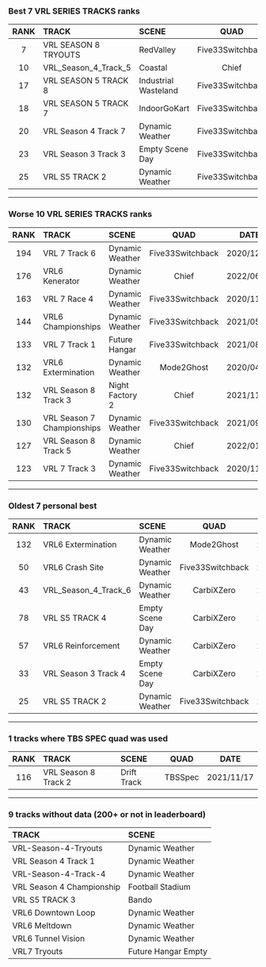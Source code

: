 ### Best 7 VRL SERIES TRACKS ranks
|RANK|TRACK|SCENE|QUAD|DATE|
|:---:|:---|:---|:---:|:---:|
|7|VRL SEASON 8 TRYOUTS|RedValley|Five33Switchback|2021/09/10|
|10|VRL_Season_4_Track_5|Coastal|Chief|2022/01/24|
|17|VRL SEASON 5 TRACK 8|Industrial Wasteland|Five33Switchback|2021/08/02|
|18|VRL SEASON 5 TRACK 7|IndoorGoKart|Five33Switchback|2021/01/19|
|20|VRL Season 4 Track 7|Dynamic Weather|Five33Switchback|2021/05/14|
|23|VRL Season 3 Track 3|Empty Scene Day|Five33Switchback|2021/08/10|
|25|VRL S5 TRACK 2|Dynamic Weather|Five33Switchback|2020/11/04|
---
### Worse 10 VRL SERIES TRACKS ranks
|RANK|TRACK|SCENE|QUAD|DATE|
|:---:|:---|:---|:---:|:---:|
|194|VRL 7 Track 6|Dynamic Weather|Five33Switchback|2020/12/16|
|176|VRL6 Kenerator|Dynamic Weather|Chief|2022/06/10|
|163|VRL 7 Race 4|Dynamic Weather|Five33Switchback|2020/11/22|
|144|VRL6 Championships|Dynamic Weather|Five33Switchback|2021/05/21|
|133|VRL 7 Track 1|Future Hangar|Five33Switchback|2021/08/18|
|132|VRL6 Extermination|Dynamic Weather|Mode2Ghost|2020/04/06|
|132|VRL Season 8 Track 3|Night Factory 2|Chief|2021/11/29|
|130|VRL Season 7 Championships|Dynamic Weather|Five33Switchback|2021/09/11|
|127|VRL Season 8 Track 5|Dynamic Weather|Chief|2022/01/15|
|123|VRL 7 Track 3|Dynamic Weather|Five33Switchback|2020/11/17|
---
### Oldest 7 personal best
|RANK|TRACK|SCENE|QUAD|DATE|
|:---:|:---|:---|:---:|:---:|
|132|VRL6 Extermination|Dynamic Weather|Mode2Ghost|2020/04/06|
|50|VRL6 Crash Site|Dynamic Weather|Five33Switchback|2020/04/21|
|43|VRL_Season_4_Track_6|Dynamic Weather|CarbiXZero|2020/05/16|
|78|VRL S5 TRACK 4|Empty Scene Day|CarbiXZero|2020/06/02|
|57|VRL6 Reinforcement|Dynamic Weather|CarbiXZero|2020/08/05|
|33|VRL Season 3 Track 4|Empty Scene Day|CarbiXZero|2020/08/23|
|25|VRL S5 TRACK 2|Dynamic Weather|Five33Switchback|2020/11/04|
---
### 1 tracks where TBS SPEC quad was used
|RANK|TRACK|SCENE|QUAD|DATE|
|:---:|:---|:---|:---:|:---:|
|116|VRL Season 8 Track 2|Drift Track|TBSSpec|2021/11/17|
---
### 9 tracks without data (200+ or not in leaderboard)
|TRACK|SCENE|
|:---|:---|
|VRL-Season-4-Tryouts|Dynamic Weather|
|VRL Season 4 Track 1|Dynamic Weather|
|VRL-Season-4-Track-4|Dynamic Weather|
|VRL Season 4 Championship|Football Stadium|
|VRL S5 TRACK 3|Bando|
|VRL6 Downtown Loop|Dynamic Weather|
|VRL6 Meltdown|Dynamic Weather|
|VRL6 Tunnel Vision|Dynamic Weather|
|VRL7 Tryouts|Future Hangar Empty|
